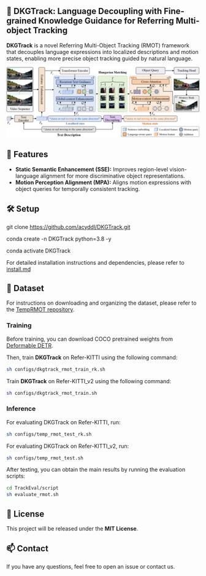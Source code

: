 ## 🚀 DKGTrack: Language Decoupling with Fine-grained Knowledge Guidance for Referring Multi-object Tracking

**DKGTrack** is a novel Referring Multi-Object Tracking (RMOT) framework that decouples language expressions into localized descriptions and motion states, enabling more precise object tracking guided by natural language.
<p align="center"><img src="./assets/framework.png" width="800"/></p>

## 🔧 Features

- **Static Semantic Enhancement (SSE):** Improves region-level vision-language alignment for more discriminative object representations.
- **Motion Perception Alignment (MPA):** Aligns motion expressions with object queries for temporally consistent tracking.

## 🛠️ Setup
git clone https://github.com/acyddl/DKGTrack.git

conda create -n DKGTrack python=3.8 -y

conda activate DKGTrack

For detailed installation instructions and dependencies, please refer to [install.md](https://github.com/acyddl/DKGTrack/blob/main/Install.md)

## 📅 Dataset
For instructions on downloading and organizing the dataset, please refer to the [TempRMOT repository](https://github.com/zyn213/TempRMOT).

### Training
Before training, you can download COCO pretrained weights from [Deformable DETR](https://github.com/fundamentalvision/Deformable-DETR).

Then, train **DKGTrack** on Refer-KITTI using the following command:
```bash
sh configs/dkgtrack_rmot_train_rk.sh
```
Train **DKGTrack** on Refer-KITTI_v2 using the following command:
```bash
sh configs/dkgtrack_rmot_train.sh
```
### Inference
For evaluating DKGTrack on Refer-KITTI, run:
```bash
sh configs/temp_rmot_test_rk.sh
```
For evaluating DKGTrack on Refer-KITTI_v2, run:
```bash
sh configs/temp_rmot_test.sh
```
After testing, you can obtain the main results by running the evaluation scripts:
```bash
cd TrackEval/script
sh evaluate_rmot.sh
```

## 📜 License

This project will be released under the **MIT License**.

## 📫 Contact

If you have any questions, feel free to open an issue or contact us.

